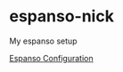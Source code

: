 # espanso-nick

My espanso setup


[Espanso Configuration](https://espanso.org/docs/configuration/options)
